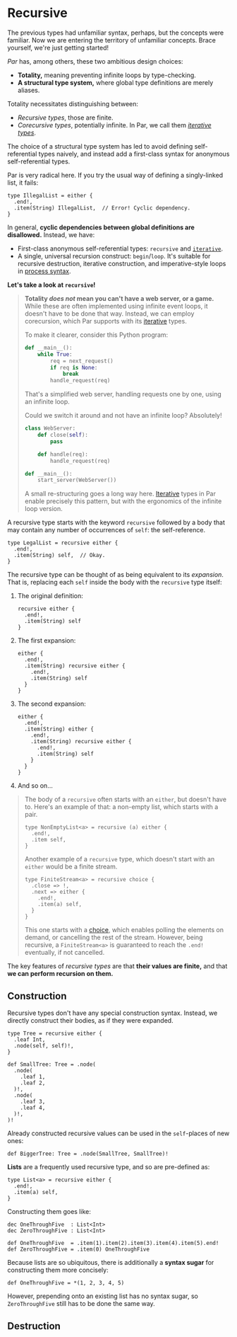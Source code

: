 # Recursive

The previous types had unfamiliar syntax, perhaps, but the concepts were familiar. Now we are entering
the territory of unfamiliar concepts. Brace yourself, we're just getting started!

_Par_ has, among others, these two ambitious design choices:
- **Totality,** meaning preventing infinite loops by type-checking.
- **A structural type system,** where global type definitions are merely aliases.

Totality necessitates distinguishing between:
- _Recursive types_, those are finite.
- _Corecursive types_, potentially infinite. In Par, we call them [_iterative types_](./iterative.md).

The choice of a structural type system has led to avoid defining self-referential types naively,
and instead add a first-class syntax for anonymous self-referential types.

Par is very radical here. If you try the usual way of defining a singly-linked list, it fails:

```par
type IllegalList = either {
  .end!,
  .item(String) IllegalList,  // Error! Cyclic dependency.
}
```

In general, **cyclic dependencies between global definitions are disallowed.** Instead, we have:
- First-class anonymous self-referential types: `recursive` and [`iterative`](./iterative.md).
- A single, universal recursion construct: `begin`/`loop`. It's suitable for recursive destruction,
  iterative construction, and imperative-style loops in [process syntax](../processes.md).

**Let's take a look at `recursive`!**

> **Totality _does not_ mean you can't have a web server, or a game.** While these are often
> implemented using infinite event loops, it doesn't have to be done that way. Instead, we can employ
> corecursion, which Par supports with its [iterative](./iterative.md) types.
>
> To make it clearer, consider this Python program:
>
> ```python
> def __main__():
>     while True:
>         req = next_request()
>         if req is None:
>             break
>         handle_request(req)
> ```
>
> That's a simplified web server, handling requests one by one, using an infinite loop.
>
> Could we switch it around and not have an infinite loop? Absolutely!
>
> ```python
> class WebServer:
>     def close(self):
>         pass
> 
>     def handle(req):
>         handle_request(req)
> 
> def __main__():
>     start_server(WebServer())
> ```
>
> A small re-structuring goes a long way here. [Iterative](./iterative.md) types in Par enable
> precisely this pattern, but with the ergonomics of the infinite loop version.

A recursive type starts with the keyword `recursive` followed by a body that may contain any number
of occurrences of `self`: the self-reference.

```par
type LegalList = recursive either {
  .end!,
  .item(String) self,  // Okay.
}
```

The recursive type can be thought of as being equivalent to its _expansion_. That is, replacing each
`self` inside the body with the `recursive` type itself:

1. The original definition:
   ```par
   recursive either {
     .end!,
     .item(String) self
   }
   ```
2. The first expansion:
   ```par
   either {
     .end!,
     .item(String) recursive either {
       .end!,
       .item(String) self
     }
   }
   ```
3. The second expansion:
   ```par
   either {
     .end!,
     .item(String) either {
       .end!,
       .item(String) recursive either {
         .end!,
         .item(String) self
       }
     }
   }
   ```
4. And so on...

> The body of a `recursive` often starts with an `either`, but doesn't have to. Here's an example of that:
> a non-empty list, which starts with a pair.
>
> ```par
> type NonEmptyList<a> = recursive (a) either {
>   .end!,
>   .item self,
> }
> ```
>
> Another example of a `recursive` type, which doesn't start with an `either` would be a finite stream.
>
> ```par
> type FiniteStream<a> = recursive choice {
>   .close => !,
>   .next => either {
>     .end!,
>     .item(a) self,
>   }
> }
> ```
>
> This one starts with a [choice](./choice.md), which enables polling the elements on demand, or
> cancelling the rest of the stream. However, being recursive, a `FiniteStream<a>` is guaranteed
> to reach the `.end!` eventually, if not cancelled.

The key features of _recursive types_ are that **their values are finite,** and that
**we can perform recursion on them.**

## Construction

Recursive types don't have any special construction syntax. Instead, we directly construct their
bodies, as if they were expanded.

```par
type Tree = recursive either {
  .leaf Int,
  .node(self, self)!,
}

def SmallTree: Tree = .node(
  .node(
    .leaf 1,
    .leaf 2,
  )!,
  .node(
    .leaf 3,
    .leaf 4,
  )!,
)!
```

Already constructed recursive values can be used in the `self`-places of new ones:

```par
def BiggerTree: Tree = .node(SmallTree, SmallTree)!
```

**Lists** are a frequently used recursive type, and so are pre-defined as:

```par
type List<a> = recursive either {
  .end!,
  .item(a) self,
}
```

Constructing them goes like:

```par
dec OneThroughFive  : List<Int>
dec ZeroThroughFive : List<Int>

def OneThroughFive  = .item(1).item(2).item(3).item(4).item(5).end!
def ZeroThroughFive = .item(0) OneThroughFive
```

Because lists are so ubiquitous, there is additionally a **syntax sugar** for constructing them more
concisely:

```par
def OneThroughFive = *(1, 2, 3, 4, 5)
```

However, prepending onto an existing list has no syntax sugar, so `ZeroThroughFive` still has to be
done the same way.

## Destruction

